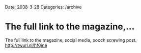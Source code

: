 Date: 2008-3-28
Categories: /archive

# The full link to the magazine,...

The full link to the magazine, social media, pooch screwing post. http://twurl.nl/hf0jne
